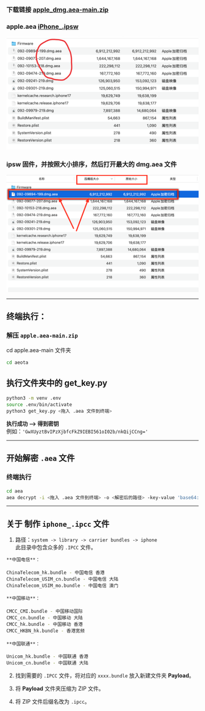 ### 下载链接 [apple_dmg.aea-main.zip](https://github.com/pxx917144686/apple.aea/archive/refs/heads/main.zip)

### apple.aea [iPhone_.ipsw](https://ipsw.dev/product/iPhone)

![Preview](./xx/1.png)

### ipsw 固件，并按照大小排序，然后打开最大的 dmg.aea 文件
![Preview](./xx/2.png)

---

## 终端执行：

### 解压 `apple.aea-main.zip`

cd apple.aea-main 文件夹
```bash
cd aeota
```
## 执行文件夹中的 get_key.py
```bash
python3 -m venv .env
source .env/bin/activate
python3 get_key.py <拖入 .aea 文件到终端>
```

**执行成功 ——> 得到密钥**  
例如：`'GwXUyztBvIPzXjbfcFkZ9IEBI561oI02b/nkQijCCng='`

---

## 开始解密 `.aea` 文件

### 终端执行

```bash
cd aea
aea decrypt -i <拖入 .aea 文件到终端> -o <解密后的路径> -key-value 'base64:GwXUyztBvIPzXjbfcFkZ9IEBI561oI02b/nkQijCCng='
```


---

## 关于 制作 `iphone_.ipcc` 文件

1. 路径：`system -> library -> carrier bundles -> iphone`  
   此目录中包含众多的 `.IPCC` 文件。

```bash
**中国电信**：

ChinaTelecom_hk.bundle - 中国电信 香港
ChinaTelecom_USIM_cn.bundle - 中国电信 大陆
ChinaTelecom_USIM_mo.bundle - 中国电信 澳门

**中国移动**：

CMCC_CMI.bundle - 中国移动国际
CMCC_cn.bundle - 中国移动 大陆
CMCC_hk.bundle - 中国移动 香港
CMCC_HKBN_hk.bundle - 香港宽频

**中国联通**：

Unicom_hk.bundle - 中国联通 香港
Unicom_cn.bundle - 中国联通 大陆

```
2. 找到需要的 `.IPCC` 文件，将对应的 `xxxx.bundle` 放入新建文件夹 **Payload**。

3. 将 **Payload** 文件夹压缩为 ZIP 文件。

4. 将 ZIP 文件后缀名改为 `.ipcc`。
